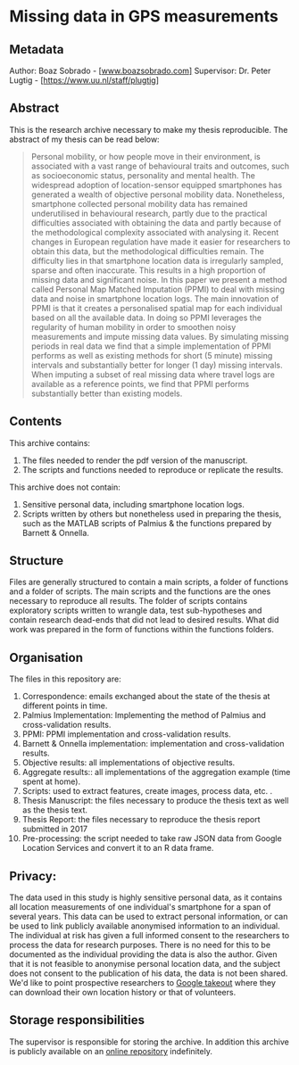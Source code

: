 

# Missing data in GPS measurements

## Metadata

Author: Boaz Sobrado - [www.boazsobrado.com]
Supervisor: Dr. Peter Lugtig - [https://www.uu.nl/staff/plugtig]

## Abstract

This is the research archive necessary to make my thesis reproducible. The abstract of my thesis can be read below:

>   Personal mobility, or how people move in their environment, is associated with a vast range of behavioural traits and outcomes, such as socioeconomic status, personality and mental health. The widespread adoption of location-sensor equipped smartphones has generated a wealth of objective personal mobility data. Nonetheless, smartphone collected personal mobility data has remained underutilised in behavioural research, partly due to the practical difficulties associated with obtaining the data and partly because of the methodological complexity associated with analysing it. Recent changes in European regulation have made it easier for researchers to obtain this data, but the methodological difficulties remain. The difficulty lies in that smartphone location data is irregularly sampled, sparse and often inaccurate.  This results in a high proportion of missing data and significant noise. In this paper we present a method called Personal Map Matched Imputation (PPMI) to deal with missing data and noise in smartphone location logs. The main innovation of PPMI is that it creates a personalised spatial map for each individual based on all the available data. In doing so PPMI leverages the regularity of human mobility in order to smoothen noisy measurements and impute missing data values. By simulating missing periods in real data we find that a simple implementation of PPMI performs as well as existing methods for short (5 minute) missing intervals and substantially better for longer (1 day) missing intervals. When imputing a subset of real missing data where travel logs are available as a reference points, we find that PPMI performs substantially better than existing models.

## Contents

This archive contains:

1. The files needed to render the pdf version of the manuscript.
2. The scripts and functions needed to reproduce or replicate the results.

This archive does not contain:

1. Sensitive personal data, including smartphone location logs.
2. Scripts written by others but nonetheless used in preparing the thesis, such as the MATLAB scripts of Palmius & the functions prepared by Barnett & Onnella. 


## Structure

Files are generally structured to contain a main scripts, a folder of functions and a folder of scripts. The main scripts and the functions are the ones necessary to reproduce all results. The folder of scripts contains exploratory scripts written to wrangle data, test sub-hypotheses and contain research dead-ends that did not lead to desired results. What did work was prepared in the form of functions within the functions folders. 

## Organisation 

The files in this repository are:

1. Correspondence: emails exchanged about the state of the thesis at different points in time.
2. Palmius Implementation: Implementing the method of Palmius and cross-validation results.
3. PPMI: PPMI implementation and cross-validation results. 
4. Barnett & Onnella implementation: implementation and cross-validation results.
5. Objective results: all implementations of objective results.
6. Aggregate results:: all implementations of the aggregation example (time spent at home).
7. Scripts: used to extract features, create images, process data, etc. . 
8. Thesis Manuscript: the files necessary to produce the thesis text as well as the thesis text.
9. Thesis Report: the files necessary to reproduce the thesis report submitted in 2017
10. Pre-processing: the script needed to take raw JSON data from Google Location Services and convert it to an R data frame.

## Privacy:

The data used in this study is highly sensitive personal data, as it contains all location measurements of one individual's smartphone for a span of several years. This data can be used to extract personal information, or can be used to link publicly available anonymised information to an individual. The individual at risk has given a full informed consent to the researchers to process the data for research purposes.  There is no need for this to be documented as the individual providing the data is also the author. Given that it is not feasible to anonymise personal location data, and the subject does not consent to the publication of his data, the data is not been shared. We'd like to point  prospective researchers to [Google takeout](https://takeout.google.com/) where they can download their own location history or that of volunteers.

## Storage responsibilities 

The supervisor is responsible for storing the archive. In addition this archive is publicly available on an [online repository](https://github.com/sobradob/thesis) indefinitely. 
